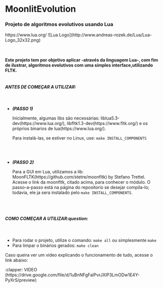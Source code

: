 <h1>MoonlitEvolution</h1>
<h3>Projeto de algoritmos evolutivos usando Lua</h3>
https://www.lua.org/ ![Lua Logo](http://www.andreas-rozek.de/Lua/Lua-Logo_32x32.png)

<br><br>
<strong>Este projeto tem por objetivo aplicar -através da linguagem Lua-, com fim de ilustrar, algoritmos evolutivos com uma simples interface,utilizando FLTK.</strong>
<br><br>
<h5>ANTES DE COMEÇAR A UTILIZAR:</h5>
<br>
<ul>
<li><em><strong>(PASSO 1)</strong></em></p>
Inicialmente, algumas libs são necessárias: liblua5.3-dev(https://www.lua.org/), libfltk1.3-dev(https://www.fltk.org/) e os próprios binarios de lua(https://www.lua.org/).<br><p>Para instalá-las, se estiver no Linux, use: <code>make INSTALL_COMPONENTS</p></code>
</li>
<br><br>
<li>
<p><em><strong>(PASSO 2)</strong></em></p>
Para a GUI em Lua, utilizamos a lib: MoonFLTK(https://github.com/stetre/moonfltk) by Stefano Trettel. Acesse o link da moonfltk, citado acima, para conhecer o módulo. O passo-a-passo está na página do repositorio se desejar compila-lo; todavia, ele ja sera instalado pelo <code>make INSTALL_COMPONENTS</code>.
</li>
</ul> 
<br><br>
<h5>COMO COMEÇAR A UTILIZAR:question:</h5>
<br>
<ul>
<li>Para rodar o projeto, utilize o comando: <code>make all</code> ou simplesmente <code>make</code></li>
<li>Para limpar o binários gerados: <code>make clean</code></li>
</ul>
<p> Caso queira ver um video explicando o funcionamento de tudo, acesse o link abaixo:</p>
:clapper: VIDEO
(https://drive.google.com/file/d/1uBnNFgFalPvrJXlP3LmODw1E4Y-PyXrS/preview)
